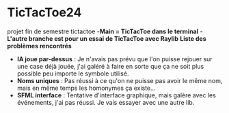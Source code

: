 # TicTacToe24
 projet fin de semestre tictactoe
-**Main = TicTacToe dans le terminal**
-**L'autre branche est pour un essai de TicTacToe avec Raylib**
 **Liste des problèmes rencontrés**
- **IA joue par-dessus** : Je n'avais pas prévu que l'on puisse rejouer sur une case déjà jouée, j'ai galéré à faire en sorte que ça ne soit plus possible peu importe le symbole utilisé.
- **Noms uniques** : Pas réussi à ce qu'on ne puisse pas avoir le même nom, mais en même temps les homonymes ça existe...
- **SFML interface** : Tentative d'interface graphique, mais galère avec les événements, j'ai pas réussi. Je vais essayer avec une autre lib.

